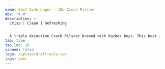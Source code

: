 ```yaml
---
name: East Side Lager - 10o Czech Pilsner
abv: "4.0"
description: >-
  Crisp | Clean | Refreshing


  A triple decoction Czech Pilsner brewed with Kazbek hops. This beer is refreshing, crisp and clean. Has that classic Czech hop herbal notes along with bright notes of lemon citrus.
tap: true
tap_loc: 10
canned: false
logo: /upload/draft-only.svg
tags: beer
---
```

